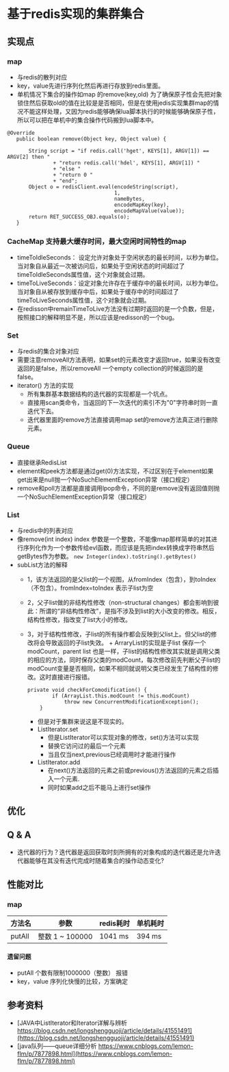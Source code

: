# 基于redis实现的集群集合

## 实现点
### map
+ 与redis的散列对应
+ key，value先进行序列化然后再进行存放到redis里面。
+ 单机情况下集合的操作如map 的remove(key,old) 为了确保原子性会先把对象锁住然后获取old的值在比较是是否相同，但是在使用jedis实现集群map的情况不能这样处理，又因为redis能够确保lua脚本执行的时候能够确保原子性，所以可以把在单机中的集合操作代码搬到lua脚本中。
 ```
 @Override
    public boolean remove(Object key, Object value) {

        String script = "if redis.call('hget', KEYS[1], ARGV[1]) == ARGV[2] then "
                + "return redis.call('hdel', KEYS[1], ARGV[1]) "
                + "else "
                + "return 0 "
                + "end";
        Object o = redisClient.eval(encodeString(script),
                                    1,
                                    nameBytes,
                                    encodeMapKey(key),
                                    encodeMapValue(value));
        return RET_SUCCESS_OBJ.equals(o);
    }
 ```
 
### CacheMap 支持最大缓存时间，最大空闲时间特性的map
+   timeToIdleSeconds： 设定允许对象处于空闲状态的最长时间，以秒为单位。当对象自从最近一次被访问后，如果处于空闲状态的时间超过了timeToIdleSeconds属性值，这个对象就会过期。
+   timeToLiveSeconds：设定对象允许存在于缓存中的最长时间，以秒为单位。当对象自从被存放到缓存中后，如果处于缓存中的时间超过了 timeToLiveSeconds属性值，这个对象就会过期。
+ 在redisson中remainTimeToLive方法没有过期时返回的是一个负数，但是，按照接口的解释明显不是，所以应该是redisson的一个bug。
 
### Set
+ 与redis的集合对象对应
+ 需要注意removeAll方法表明，如果set的元素改变才返回true，如果没有改变返回的是false，所以removeAll 一个empty collection的时候返回的是false。
+ iterator() 方法的实现
   + 所有集群基本数据结构的迭代器的实现都是一个坑点。
   + 直接用scan类命令，当返回的下一次迭代的索引不为"0"字符串时则一直迭代下去。
   + 迭代器里面的remove方法直接调用map set的remove方法真正进行删除元素。

### Queue
+ 直接继承RedisList
+ element和peek方法都是通过get(0)方法实现，不过区别在于element如果get出来是null抛一个NoSuchElementException异常（接口规定）
+ remove和poll方法都是直接调用lpop命令，不同的是remove没有返回值则抛一个NoSuchElementException异常（接口规定）

### List
+ 与redis中的列表对应
+ 像remove(int index) index 参数是一个整数，不能像map那样简单的对其进行序列化作为一个参数传给evl函数，而应该是先把index转换成字符串然后getBytes作为参数。
  `new Integer(index).toString().getBytes()`
+ subList方法的解释
    + 1，该方法返回的是父list的一个视图，从fromIndex（包含），到toIndex（不包含）。fromIndex=toIndex 表示子list为空
   + 2，父子list做的非结构性修改（non-structural changes）都会影响到彼此：所谓的“非结构性修改”，是指不涉及到list的大小改变的修改。相反，结构性修改，指改变了list大小的修改。
  + 3，对于结构性修改，子list的所有操作都会反映到父list上。但父list的修改将会导致返回的子list失效。
          + ArraryList的实现是子list 保存一个modCount，parent list 也是一样，子list的结构性修改其实就是调用父类的相应的方法，同时保存父类的modCount，每次修改前先判断父子list的modCount变量是否相同，如果不相同就说明父类已经发生了结构性的修改。这时直接进行报错。
          
    ```
    private void checkForComodification() {
            if (ArrayList.this.modCount != this.modCount)
                throw new ConcurrentModificationException();
        }
    ```
    + 但是对于集群来说这是不现实的。
    +  ListIterator.set 
        +  但是ListIterator可以实现对象的修改，set()方法可以实现
        + 替换它访问过的最后一个元素
        + 当且仅当next,previous已经调用时才能进行操作
    +  ListIterator.add
       + 在next()方法返回的元素之前或previous()方法返回的元素之后插入一个元素.
       + 同时如果add之后不能马上进行set操作
    

## 优化

## Q & A
+ 迭代器的行为？迭代器是返回获取时刻所拥有的对象构成的迭代器还是允许迭代器能够在其没有迭代完成时随着集合的操作动态变化?


## 性能对比
### map
方法名 | 参数 |redis耗时 | 单机耗时
--- | ---| ---|---
putAll | 整数 1 ~ 100000 | 1041 ms | 394 ms

#### 遗留问题
+ putAll 个数有限制1000000（整数） 报错
+ key，value 序列化快慢的比较，方案确定


## 参考资料
+ [JAVA中ListIterator和Iterator详解与辨析 https://blog.csdn.net/longshengguoji/article/details/41551491](https://blog.csdn.net/longshengguoji/article/details/41551491)
+ [java队列——queue详细分析 https://www.cnblogs.com/lemon-flm/p/7877898.html](https://www.cnblogs.com/lemon-flm/p/7877898.html)
